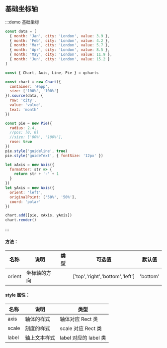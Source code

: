 ## 基础坐标轴

:::demo 基础坐标

```javascript
const data = [
  { month: 'Jan', city: 'London', value: 3.9 },
  { month: 'Feb', city: 'London', value: 4.2 },
  { month: 'Mar', city: 'London', value: 5.7 },
  { month: 'Apr', city: 'London', value: 8.5 },
  { month: 'May', city: 'London', value: 11.9 },
  { month: 'Jun', city: 'London', value: 15.2 }
]

const { Chart, Axis, Line, Pie } = qcharts

const chart = new Chart({
  container: '#app',
  size: ['100%', '100%']
}).source(data, {
  row: 'city',
  value: 'value',
  text: 'month'
})

const pie = new Pie({
  radius: 2.4,
  //pos: [0, 0]
  //size: ['80%', '100%'],
  rose: true
})
pie.style('guideline', true)
pie.style('guideText', { fontSize: '12px' })

let xAxis = new Axis({
  formatter: str => {
    return str + '-' + 1
  }
})
let yAxis = new Axis({
  orient: 'left',
  originalPoint: ['50%', '50%'],
  coord: 'polar'
})

chart.add([pie, xAxis, yAxis])
chart.render()
```

:::

#### 方法：

| 名称   | 说明         | 类型 | 可选值                          | 默认值   |
| ------ | ------------ | ---- | ------------------------------- | -------- |
| orient | 坐标轴的方向 |      | ['top','right','bottom','left'] | 'bottom' |

#### style 属性：

| 名称  | 说明         | 类型                  |
| ----- | ------------ | --------------------- |
| axis  | 轴体的样式   | 轴体对应 Rect 类      |
| scale | 刻度的样式   | scale 对应 Rect 类    |
| label | 轴上文本样式 | label 对应的 label 类 |
